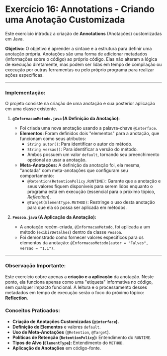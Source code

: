 # Exercício 16: Annotations - Criando uma Anotação Customizada

Este exercício introduz a criação de **Annotations** (Anotações) customizadas em Java.

**Objetivo:**
O objetivo é aprender a sintaxe e a estrutura para definir uma anotação própria. Anotações são uma forma de adicionar metadados (informações sobre o código) ao próprio código. Elas não alteram a lógica de execução diretamente, mas podem ser lidas em tempo de compilação ou execução por outras ferramentas ou pelo próprio programa para realizar ações específicas.

---

### Implementação:

O projeto consiste na criação de uma anotação e sua posterior aplicação em uma classe existente.

1.  **`@InformacaoMetodo.java` (A Definição da Anotação):**
    * Foi criada uma nova anotação usando a palavra-chave `@interface`.
    * **Elementos:** Foram definidos dois "elementos" para a anotação, que funcionam como seus atributos:
        * `String autor()`: Para identificar o autor do método.
        * `String versao()`: Para identificar a versão do método.
        * Ambos possuem um valor `default`, tornando seu preenchimento opcional ao usar a anotação.
    * **Meta-Anotações:** A definição da anotação foi, ela mesma, "anotada" com meta-anotações que configuram seu comportamento:
        * `@Retention(RetentionPolicy.RUNTIME)`: Garante que a anotação e seus valores fiquem disponíveis para serem lidos enquanto o programa está em execução (essencial para o próximo tópico, *Reflection*).
        * `@Target(ElementType.METHOD)`: Restringe o uso desta anotação para que ela só possa ser aplicada em métodos.

2.  **`Pessoa.java` (A Aplicação da Anotação):**
    * A anotação recém-criada, `@InformacaoMetodo`, foi aplicada a um método (`exibirDetalhes`) dentro da classe `Pessoa`.
    * Foi demonstrado como fornecer valores específicos para os elementos da anotação: `@InformacaoMetodo(autor = "Falves", versao = "1.1")`.

---

### Observação Importante:

Este exercício cobre apenas a **criação e a aplicação** da anotação. Neste ponto, ela funciona apenas como uma "etiqueta" informativa no código, sem qualquer impacto funcional. A leitura e o processamento desses metadados em tempo de execução serão o foco do próximo tópico: **Reflection**.

### Conceitos Praticados:

* **Criação de Anotações Customizadas (`@interface`).**
* **Definição de Elementos** e valores `default`.
* **Uso de Meta-Anotações** (`@Retention`, `@Target`).
* **Políticas de Retenção (`RetentionPolicy`):** Entendimento do `RUNTIME`.
* **Tipos de Alvo (`ElementType`):** Entendimento do `METHOD`.
* **Aplicação de Anotações** em código-fonte.